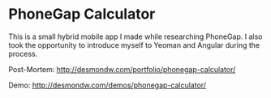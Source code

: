 PhoneGap Calculator
===================

This is a small hybrid mobile app I made while researching PhoneGap. I also took the opportunity to introduce myself to Yeoman and Angular during the process.

Post-Mortem: http://desmondw.com/portfolio/phonegap-calculator/

Demo: http://desmondw.com/demos/phonegap-calculator/
